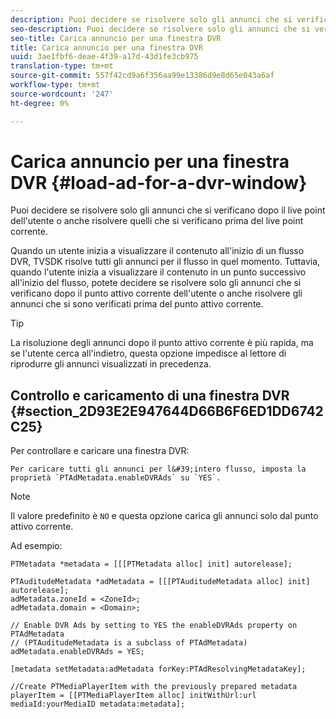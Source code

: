 ```yaml
---
description: Puoi decidere se risolvere solo gli annunci che si verificano dopo il live point dell'utente o anche risolvere quelli che si verificano prima del live point corrente.
seo-description: Puoi decidere se risolvere solo gli annunci che si verificano dopo il live point dell'utente o anche risolvere quelli che si verificano prima del live point corrente.
seo-title: Carica annuncio per una finestra DVR
title: Carica annuncio per una finestra DVR
uuid: 3ae1fbf6-deae-4f39-a17d-43d1fe3cb975
translation-type: tm+mt
source-git-commit: 557f42cd9a6f356aa99e13386d9e8d65e043a6af
workflow-type: tm+mt
source-wordcount: '247'
ht-degree: 0%

---
```



# Carica annuncio per una finestra DVR {#load-ad-for-a-dvr-window}

Puoi decidere se risolvere solo gli annunci che si verificano dopo il live point dell&#39;utente o anche risolvere quelli che si verificano prima del live point corrente.

Quando un utente inizia a visualizzare il contenuto all&#39;inizio di un flusso DVR, TVSDK risolve tutti gli annunci per il flusso in quel momento. Tuttavia, quando l&#39;utente inizia a visualizzare il contenuto in un punto successivo all&#39;inizio del flusso, potete decidere se risolvere solo gli annunci che si verificano dopo il punto attivo corrente dell&#39;utente o anche risolvere gli annunci che si sono verificati prima del punto attivo corrente.

>[!TIP]
>
>La risoluzione degli annunci dopo il punto attivo corrente è più rapida, ma se l&#39;utente cerca all&#39;indietro, questa opzione impedisce al lettore di riprodurre gli annunci visualizzati in precedenza.

## Controllo e caricamento di una finestra DVR {#section_2D93E2E947644D66B6F6ED1DD6742C25}

Per controllare e caricare una finestra DVR:

    Per caricare tutti gli annunci per l&#39;intero flusso, imposta la proprietà `PTAdMetadata.enableDVRAds` su `YES`.

>[!NOTE]
>
>Il valore predefinito è `NO` e questa opzione carica gli annunci solo dal punto attivo corrente.

Ad esempio:

```
PTMetadata *metadata = [[[PTMetadata alloc] init] autorelease]; 
 
PTAuditudeMetadata *adMetadata = [[[PTAuditudeMetadata alloc] init] autorelease];  
adMetadata.zoneId = <ZoneId>; 
adMetadata.domain = <Domain>; 
 
// Enable DVR Ads by setting to YES the enableDVRAds property on PTAdMetadata  
// (PTAuditudeMetadata is a subclass of PTAdMetadata)  
adMetadata.enableDVRAds = YES; 
 
[metadata setMetadata:adMetadata forKey:PTAdResolvingMetadataKey]; 
 
//Create PTMediaPlayerItem with the previously prepared metadata    
playerItem = [[PTMediaPlayerItem alloc] initWithUrl:url mediaId:yourMediaID metadata:metadata]; 
```
